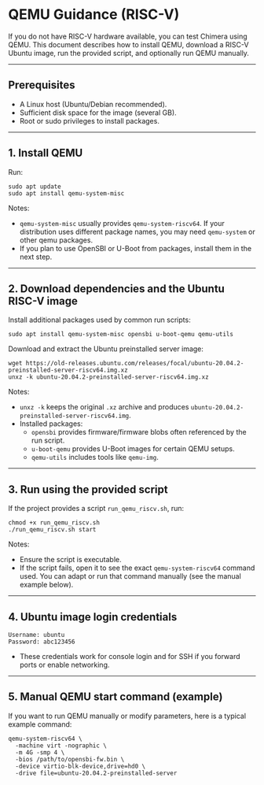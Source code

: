 # QEMU Guidance (RISC-V)

If you do not have RISC-V hardware available, you can test Chimera using QEMU. This document describes how to install QEMU, download a RISC-V Ubuntu image, run the provided script, and optionally run QEMU manually. 

---

## Prerequisites
- A Linux host (Ubuntu/Debian recommended).
- Sufficient disk space for the image (several GB).
- Root or sudo privileges to install packages.

---

## 1. Install QEMU

Run:
```
sudo apt update
sudo apt install qemu-system-misc
```

Notes:
- `qemu-system-misc` usually provides `qemu-system-riscv64`. If your distribution uses different package names, you may need `qemu-system` or other qemu packages.
- If you plan to use OpenSBI or U-Boot from packages, install them in the next step.

---

## 2. Download dependencies and the Ubuntu RISC-V image

Install additional packages used by common run scripts:
```
sudo apt install qemu-system-misc opensbi u-boot-qemu qemu-utils
```

Download and extract the Ubuntu preinstalled server image:
```
wget https://old-releases.ubuntu.com/releases/focal/ubuntu-20.04.2-preinstalled-server-riscv64.img.xz
unxz -k ubuntu-20.04.2-preinstalled-server-riscv64.img.xz
```

Notes:
- `unxz -k` keeps the original `.xz` archive and produces `ubuntu-20.04.2-preinstalled-server-riscv64.img`.
- Installed packages:
  - `opensbi` provides firmware/firmware blobs often referenced by the run script.
  - `u-boot-qemu` provides U-Boot images for certain QEMU setups.
  - `qemu-utils` includes tools like `qemu-img`.

---

## 3. Run using the provided script

If the project provides a script `run_qemu_riscv.sh`, run:
```
chmod +x run_qemu_riscv.sh
./run_qemu_riscv.sh start
```

Notes:
- Ensure the script is executable.
- If the script fails, open it to see the exact `qemu-system-riscv64` command used. You can adapt or run that command manually (see the manual example below).

---

## 4. Ubuntu image login credentials

```
Username: ubuntu
Password: abc123456
```

- These credentials work for console login and for SSH if you forward ports or enable networking.

---

## 5. Manual QEMU start command (example)

If you want to run QEMU manually or modify parameters, here is a typical example command:
```
qemu-system-riscv64 \
  -machine virt -nographic \
  -m 4G -smp 4 \
  -bios /path/to/opensbi-fw.bin \
  -device virtio-blk-device,drive=hd0 \
  -drive file=ubuntu-20.04.2-preinstalled-server
```

